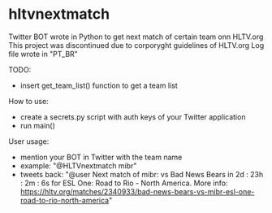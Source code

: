 # hltvnextmatch
Twitter BOT wrote in Python to get next match of certain team onn HLTV.org
This project was discontinued due to corporyght guidelines of HLTV.org
Log file wrote in "PT_BR"

TODO:
- insert get_team_list() function to get a team list

How to use:
- create a secrets.py script with auth keys of your Twitter application
- run main()

User usage:
- mention your BOT in Twitter with the team name
- example: "@HLTVnextmatch mibr"
- tweets back: "@user Next match of mibr: vs Bad News Bears in 2d : 23h : 2m : 6s for ESL One: Road to Rio - North America. More info: https://hltv.org/matches/2340933/bad-news-bears-vs-mibr-esl-one-road-to-rio-north-america"
